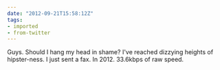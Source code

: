 ```yaml
---
date: "2012-09-21T15:58:12Z"
tags:
- imported
- from-twitter
---
```

Guys. Should I hang my head in shame? I've reached dizzying heights of hipster-ness. I just sent a fax. In 2012. 33.6kbps of raw speed.
